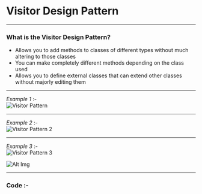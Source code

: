 # Visitor Design Pattern  

---  
### What is the Visitor Design Pattern?  
-	Allows you to add methods to classes of different types without much altering to those classes  
-	You can make completely different methods depending on the class used  
-	Allows you to define external classes that can extend other classes without majorly editing them  

***
_Example 1_ :-  
![Visitor Pattern](https://i.stack.imgur.com/PpfGR.png)  

***  
_Example 2_ :-  
![Visitor Pattern 2](https://upload.wikimedia.org/wikipedia/en/thumb/e/eb/Visitor_design_pattern.svg/430px-Visitor_design_pattern.svg.png)  

---  
_Example 3_ :-  
![Visitor Pattern 3](https://images0.cnblogs.com/blog/325852/201305/12101923-a29bb958f2d149cfae9f353a21a03ef2.png)  

![Alt Img]({{site.url}}{{site.baseurl}}/DSC_0050.JPG)

*** 
### Code :-  
<script src="https://gist.github.com/KushalKatta/9163394578a87c81467b5b6d4ea1784d.js"></script>  
